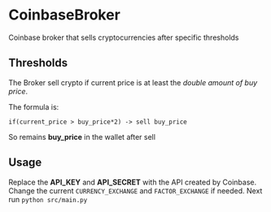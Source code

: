 # CoinbaseBroker

Coinbase broker that sells cryptocurrencies after specific thresholds

## Thresholds

The Broker sell crypto if current price is at least the _double amount of buy price_.

The formula is:

```
if(current_price > buy_price*2) -> sell buy_price
```

So remains **buy_price** in the wallet after sell

## Usage

Replace the **API_KEY** and **API_SECRET** with the API created by Coinbase. Change the current `CURRENCY_EXCHANGE` and `FACTOR_EXCHANGE` if needed. Next run `python src/main.py`
